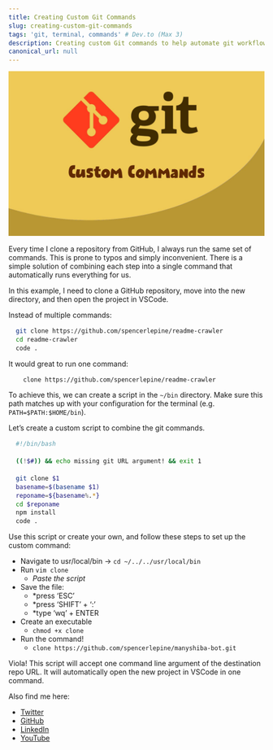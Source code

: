```yaml
---
title: Creating Custom Git Commands
slug: creating-custom-git-commands
tags: 'git, terminal, commands' # Dev.to (Max 3)
description: Creating custom Git commands to help automate git workflow.
canonical_url: null
---
```


![Blog Post Thumbnail](./thumbnail.jpg)

Every time I clone a repository from GitHub, I always run the same set of commands. This is prone to typos and simply inconvenient. There is a simple solution of combining each step into a single command that automatically runs everything for us.

In this example, I need to clone a GitHub repository, move into the new directory, and then open the project in VSCode.

Instead of multiple commands:
```sh
  git clone https://github.com/spencerlepine/readme-crawler
  cd readme-crawler
  code .
```
It would great to run one command:
```sh
	clone https://github.com/spencerlepine/readme-crawler
```

To achieve this, we can create a script in the ```~/bin``` directory. Make sure this path matches up with your configuration for the terminal (e.g. ```PATH=$PATH:$HOME/bin```).

Let’s create a custom script to combine the git commands.

```sh
  #!/bin/bash

  ((!$#)) && echo missing git URL argument! && exit 1

  git clone $1
  basename=$(basename $1)
  reponame=${basename%.*}
  cd $reponame
  npm install
  code .
```

Use this script or create your own, and follow these steps to set up the custom command:

- Navigate to usr/local/bin -> ```cd ~/../../usr/local/bin```
- Run ```vim clone```
  - *Paste the script*
- Save the file:
  - *press ‘ESC’
  - *press ‘SHIFT’ + ‘:’
  - *type ‘wq’ + ENTER
- Create an executable
  - ```chmod +x clone```
- Run the command!
  - ```clone https://github.com/spencerlepine/manyshiba-bot.git```

Viola! This script will accept one command line argument of the destination repo URL. It will automatically open the new project in VSCode in one command.

Also find me here:
 - [Twitter](https://twitter.com/SpencerLepine)
 - [GitHub](https://github.com/spencerlepine)
 - [LinkedIn](https://www.linkedin.com/in/spencer-lepine/)
 - [YouTube](https://www.youtube.com/channel/UCBL6vAHJZqUlyJp-rcFU55Q)
